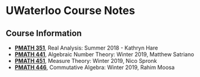 # UWaterloo Course Notes
## Course Information
- [**PMATH 351**](pmath_351_notes.tex), Real Analysis: Summer 2018 - Kathryn Hare
- [**PMATH 441**](pmath_441_notes.tex), Algebraic Number Theory: Winter 2019, Matthew Satriano
- [**PMATH 451**](pmath_451_notes.tex), Measure Theory: Winter 2019, Nico Spronk
- [**PMATH 446**](pmath_446_notes,tex), Commutative Algebra: Winter 2019, Rahim Moosa
